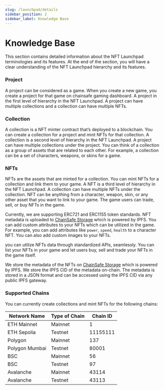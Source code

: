 ```yaml
---
slug: /launchpad/details
sidebar_position: 2
sidebar_label: Knowledge Base
---
```


#  Knowledge Base

This section contains detailed information about the NFT Launchpad terminologies and its features. At the end
of the section, you will have a clear understanding of the NFT Launchpad hierarchy and its features.

### Project

A project can be considered as a game. When you create a new game, you create a project for that game on chainsafe gaming dashboard.
A project in the first level of hierarchy in the NFT Launchpad. A project can have multiple collections and a collection can have multiple NFTs.

### Collection

A collection is a NFT minter contract that’s deployed to a blockchain. You can create a collection for a project and mint NFTs for that collection. 
A collection is a second level of hierarchy in the NFT Launchpad. A project can have multiple collections under the project. 
You can think of a collection as a group of assets that are related to each other. For example, a collection can be a set of
characters, weapons, or skins for a game.

### NFTs

NFTs are the assets that are minted for a collection. You can mint NFTs for a collection and link them to your game.
A NFT is a third level of hierarchy in the NFT Launchpad. A collection can have multiple NFTs under the collection. NFT can
be anything from a character, weapon, skin, or any other asset that you want to link to your game. The game users can trade, sell, or buy
NFTs in the game.

Currently, we are supporting ERC721 and ERC1155 token standards. NFT metadata is uploaded to [ChainSafe Storage](https://storage.chainsafe.io/) which is powered by IPFS.
You can add custom attributes to your NFTs which can be utilized in the game. For example, you can add attributes like `power`, `speed`, `health` to a character NFT.
You can also add custom images to your NFTs. 

you can utilize NFTs data through standardized APIs, seamlessly. You can list your NFTs in your game and let users buy, sell and trade your NFTs in the game itself.

We store the metadata of the NFTs on [ChainSafe Storage](https://storage.chainsafe.io/) which is powered by IPFS. We store the IPFS CID 
of the metadata on-chain. The metadata is stored in a JSON format and can be accessed using the IPFS CID via any public IPFS gateway.

### Supported Chains&#x20;

You can currently create collections and mint NFTs for the following chains:

| Network Name   | Type of Chain | Chain ID |
|----------------|---------------|----------|
| ETH Mainnet    | Mainnet       | 1        |
| ETH Sepolia    | Testnet       | 11155111 |
| Polygon        | Mainnet       | 137      |
| Polygon Mumbai | Testnet       | 80001    |
| BSC            | Mainnet       | 56       |
| BSC            | Testnet       | 97       |
| Avalanche      | Mainnet       | 43114    |
| Avalanche      | Testnet       | 43113    |

